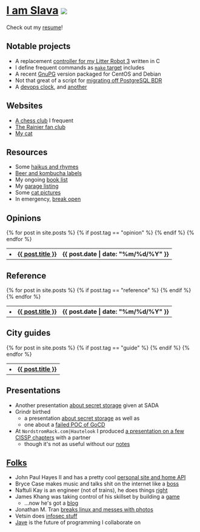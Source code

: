 # [I am Slava](mailto:me@slava.lol?Subject=beer%20time) ![](https://github.com/smaslennikov/smaslennikov.github.io/actions/workflows/pages/pages-build-deployment/badge.svg)

Check out my [resume](docs/resume.pdf)!

## Notable projects

* A replacement [controller for my Litter Robot 3](https://litter-controller.slava.lol/) written in C
* I define frequent commands as [`make` target](https://github.com/smaslennikov/include.mk) includes
* A recent [GnuPG](https://github.com/smaslennikov/packages) version packaged for CentOS and Debian
* Not that great of a script for [migrating off PostgreSQL BDR](https://github.com/smaslennikov/smaslennikov.github.io/blob/master/bin/migrate_bdr_to_postgres.sh)
* A [devops clock](https://slava.lol/whattimeisitrightmeow/), and [another](https://slava.lol/whattravisisitrightmeow/)

## Websites

* [A chess club](https://chessand.beer) I frequent
* [The Rainier fan club](https://rainier.beer)
* [My cat](https://devopscat.com)

## Resources

* Some [haikus and rhymes](haikus)
* [Beer and kombucha labels](beers)
* My ongoing [book list](books)
* My [garage listing](garage)
* Some [cat pictures](https://devopscat.com/selfies)
* In emergency, [break open](in_emergency)

## Opinions

<table class="posts">
{% for post in site.posts %}
  <tr>
  {% if post.tag == "opinion" %}
    <th><li><a href="{{ post.url }}">{{ post.title }}</a></li></th>
    <th>{{ post.date | date: "%m/%d/%Y" }}</th>
  {% endif %}
  </tr>
{% endfor %}
</table>

## Reference

<table class="posts">
{% for post in site.posts %}
  <tr>
  {% if post.tag == "reference" %}
    <th><li><a href="{{ post.url }}">{{ post.title }}</a></li></th>
    <th>{{ post.date | date: "%m/%d/%Y" }}</th>
  {% endif %}
  </tr>
{% endfor %}
</table>

## City guides

<table class="posts">
{% for post in site.posts %}
  <tr>
  {% if post.tag == "guide" %}
    <th><li><a href="{{ post.url }}">{{ post.title }}</a></li></th>
  {% endif %}
  </tr>
{% endfor %}
</table>

## Presentations

* Another presentation [about secret storage](https://slava.lol/sada-beer-and-learn-1/) given at SADA
* Grindr birthed
    * a presentation [about secret storage](grindr-demo-day-1) as well as
    * one about a [failed POC of GoCD](grindr-demo-day-2)
* At `NordstromRack.com|Hautelook` I produced [a presentation on a few CISSP chapters](cissp-access-mgmt-presentation/) with a partner
    * though it's not as useful without our [notes](https://github.com/smaslennikov/cissp-access-mgmt-presentation/blob/master/presentation.md)

## [Folks](https://github.com/smaslennikov/smaslennikov.github.io/blob/master/ansible/roles/dotfiles/files/.newsboat/urls)

* John Paul Hayes II and has a pretty cool [personal site and home API](https://jph2.net)
* Bryce Case makes music and talks shit on the internet like a [boss](https://ytcracker.com)
* Naftuli Kay is an engineer (not of trains), he does things [right](https://naftuli.wtf)
* James Khang was taking control of his skillset by building a [game](https://20minutesadayblog.wordpress.com)
    * ...now he's got a [blog](https://medium.com/@jahmezz)
* Jonathan M. Tran [breaks linux and messes with photos](https://blog.jonathanmtran.com/)
* Vetsin does [infosec stuff](http://0x.c0ffee.me/)
* [Jave](https://github.com/JaveLLC/) is the future of programming I collaborate on
